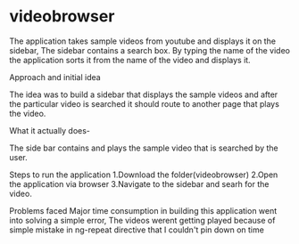 # videobrowser

The application takes sample videos from youtube and displays it on the sidebar, The sidebar contains a search box. By typing the name of the video the application sorts it from the name of the video and displays it.

Approach and initial idea

The idea was to build a sidebar that displays the sample videos and after the particular video is searched it should route to another page that plays the video.

What it actually does-

The  side bar contains and plays the sample video that is searched by the user.

Steps to run the application
1.Download the folder(videobrowser)
2.Open the application via browser
3.Navigate to the sidebar and searh for the video.


Problems faced
 Major time consumption in building this application went into solving a simple error, The videos werent getting played because of simple mistake in ng-repeat directive that I couldn't pin down on time
 


